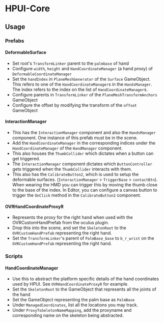 # HPUI-Core
## Usage
### Prefabs
#### DeformableSurface
- Set root's `TransformLinker` parent to the `palmbase` of hand
- Configure `width`, `height` and `HandCoordinateManager` (a hand proxy) of `DeformableCoordinateManager`
- Set the `handIndex` in `PlaneMeshGenerator` of the `Surface` GameObject. This refers to one of the `HandCoordinateManager`s in the `HandsManager`. The index refers to the index on the list of `HandCoordinateManager`s.
- Configure parents in `TransformLinker` of the `PlaneMeshTransformAnchors` GameObject
- Configure the offset by modifying the transform of the `offset` GameObject
#### InteractionManager
- This has the `InteractionManager` component and also the `HandsManager` component. One instance of this prefab must be in the scene.
- Add the `HandCoordinateManager` in the corresponding indices under the `HandCoordinateManager` of the `HandManager` component.
- This also houses the `ThumbCollider` which dictates when a button can get triggered.
- The `InteractionManager` component dictates which `ButtonController` gets triggered when the `ThumbCollider` interacts with them.
- This also has the `CalibrateButton2`, which is used to setup the deformable surfaces. (`InteractionManager` > `TriggerBase` > `contactBtn`). When wearing the HMD you can trigger this by moving the thumb close to the base of the index. In Editor, you can configure a canvas button to trigger the `OnClick` method in the `CalibrateButton2` component.
#### OVRHandCoordinateProxyR
- Represents the proxy for the right hand when used with the OVRCustomHandPrefab from the oculus plugin.
- Drop this into the scene, and set the `SkeletonRoot` to the `OVRCustomHandPrefab` representing the right hand.
- Set the `TransformLinker`'s parent of `PalmBase_base` to `b_r_wrist` on the `OVRCustomHandPrefab` representing the right hand.
### Scripts
#### HandCoordinateManager
- Use this to abstract the platform specific details of the hand coordinates used by HPUI. See `OVRHandCoordinateProxyR` for example.
- Set the `SkeletonRoot` to the GameObject that represents all the joints of the hand
- Set the GameObject representing the palm base as `PalmBase`
- Under `ManagedCoordinates`, list all the locations you may track.
- Under `ProxyToSeletonNameMapping`, add the proxyname and corresponding name on the skeleton being abstracted.
